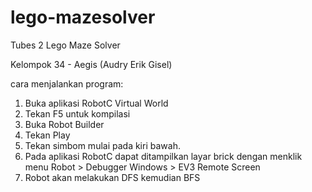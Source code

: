 # lego-mazesolver
Tubes 2 Lego Maze Solver

Kelompok 34 - Aegis (Audry Erik Gisel)

cara menjalankan program:
1. Buka aplikasi RobotC Virtual World
2. Tekan F5 untuk kompilasi
3. Buka Robot Builder
4. Tekan Play
5. Tekan simbom mulai pada kiri bawah.
6. Pada aplikasi RobotC dapat ditampilkan layar brick
dengan menklik menu Robot > Debugger Windows > EV3 Remote Screen
7. Robot akan melakukan DFS kemudian BFS
